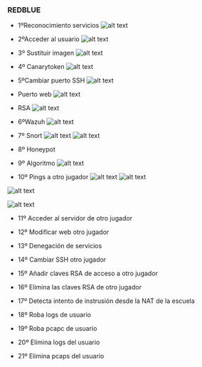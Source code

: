 ### REDBLUE

- 1ºReconocimiento servicios
![alt text](<Captura de pantalla 2025-02-13 165758.png>)
- 2ºAcceder al usuario
![alt text](image.png)
- 3º Sustituir imagen
![alt text](<Captura de pantalla 2025-02-13 165831.png>)
- 4º Canarytoken
![alt text](<Captura de pantalla 2025-02-13 170411.png>)
- 5ºCambiar puerto SSH
![alt text](<Captura de pantalla 2025-02-13 170925.png>)
- Puerto web
![alt text](<Captura de pantalla 2025-02-13 170644.png>)
- RSA
![alt text](image-6.png)
- 6ºWazuh
![alt text](<Captura de pantalla 2025-02-13 182737.png>)
- 7º Snort
![alt text](image-7.png)
![alt text](<Captura de pantalla 2025-02-13 174818.png>)
- 8º Honeypot

- 9º Algoritmo
![alt text](image-8.png)
- 10º Pings a otro jugador
![alt text](<Captura de pantalla 2025-02-13 175418.png>)
![alt text](<Captura de pantalla 2025-02-13 175510.png>)

![alt text](<Captura de pantalla 2025-02-13 180541.png>)

![alt text](<Captura de pantalla 2025-02-13 180605.png>)
- 11º Acceder al servidor de otro jugador

- 12º Modificar web otro jugador

- 13º Denegación de servicios

- 14º Cambiar SSH otro jugador

- 15º Añadir claves RSA de acceso a otro jugador

- 16º Elimina las claves RSA de otro jugador

- 17º Detecta intento de instrusión desde la NAT de la escuela

- 18º Roba logs de usuario

- 19º Roba pcapc de usuario

- 20º Elimina logs del usuario

- 21º Elimina pcaps del usuario